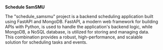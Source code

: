 **Schedule SamSMU**

The "schedule_samsmu" project is a backend scheduling application built using FastAPI and MongoDB. FastAPI, a modern web framework for building APIs with Python, is used to handle the application's backend logic, while MongoDB, a NoSQL database, is utilized for storing and managing data. This combination provides a robust, high-performance, and scalable solution for scheduling tasks and events.
